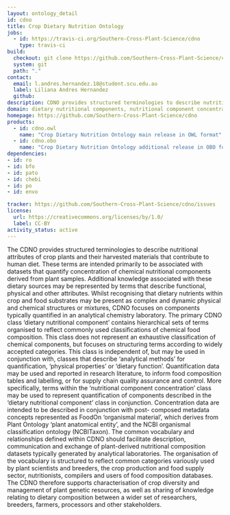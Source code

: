 ```yaml
---
layout: ontology_detail
id: cdno
title: Crop Dietary Nutrition Ontology
jobs:
  - id: https://travis-ci.org/Southern-Cross-Plant-Science/cdno
    type: travis-ci
build:
  checkout: git clone https://github.com/Southern-Cross-Plant-Science/cdno.git
  system: git
  path: "."
contact:
  email: l.andres.hernandez.18@student.scu.edu.au
  label: Liliana Andres Hernandez
  github: 
description: CDNO provides structured terminologies to describe nutritional attributes of crop plants and their harvested materials that contribute to human diet. 
domain: dietary nutritional components, nutritional component concentrations
homepage: https://github.com/Southern-Cross-Plant-Science/cdno
products:
  - id: cdno.owl
    name: "Crop Dietary Nutrition Ontology main release in OWL format"
  - id: cdno.obo
    name: "Crop Dietary Nutrition Ontology additional release in OBO format"
dependencies:
- id: ro
- id: bfo
- id: pato
- id: chebi
- id: po
- id: envo

tracker: https://github.com/Southern-Cross-Plant-Science/cdno/issues
license:
  url: https://creativecommons.org/licenses/by/1.0/
  label: CC-BY
activity_status: active
---
```


The CDNO provides structured terminologies to describe nutritional attributes of crop plants and their harvested materials that contribute to human diet. These terms are intended primarily to be associated with datasets that quantify concentration of chemical nutritional components derived from plant samples. Additional knowledge associated with these dietary sources may be represented by terms that describe functional, physical and other attributes. Whilst recognising that dietary nutrients within crop and food substrates may be present as complex and dynamic physical and chemical structures or mixtures, CDNO focuses on components typically quantified in an analytical chemistry laboratory. The primary CDNO class ‘dietary nutritional component’ contains hierarchical sets of terms organised to reflect commonly used classifications of chemical food composition. This class does not represent an exhaustive classification of chemical components, but focuses on structuring terms according to widely accepted categories. This class is independent of, but may be used in conjunction with, classes that describe ‘analytical methods’ for quantification, ‘physical properties’ or ‘dietary function’. Quantification data may be used and reported in research literature, to inform food composition tables and labelling, or for supply chain quality assurance and control. More specifically, terms within the ‘nutritional component concentration’ class may be used to represent quantification of components described in the ‘dietary nutritional component’ class in conjunction. Concentration data are intended to be described in conjunction with post- composed metadata concepts represented as FoodOn ‘organismal material’, which derives from Plant Ontology ‘plant anatomical entity’, and the NCBI organismal classification ontology (NCBITaxon).
The common vocabulary and relationships defined within CDNO should facilitate description, communication and exchange of plant-derived nutritional composition datasets typically generated by analytical laboratories. The organisation of the vocabulary is structured to reflect common categories variously used by plant scientists and breeders, the crop production and food supply sector, nutritionists, compilers and users of food composition databases. The CDNO therefore supports characterisation of crop diversity and management of plant genetic resources, as well as sharing of knowledge relating to dietary composition between a wider set of researchers, breeders, farmers, processors and other stakeholders.
